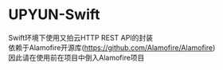 # UPYUN-Swift
Swift环境下使用又拍云HTTP REST API的封装<br>
依赖于Alamofire开源库(https://github.com/Alamofire/Alamofire)<br>
因此请在使用前在项目中倒入Alamofire项目<br>

